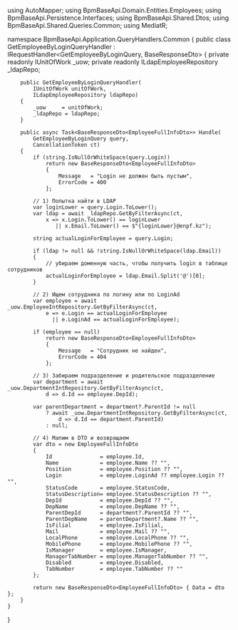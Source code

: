 using AutoMapper;
using BpmBaseApi.Domain.Entities.Employees;
using BpmBaseApi.Persistence.Interfaces;
using BpmBaseApi.Shared.Dtos;
using BpmBaseApi.Shared.Queries.Common;
using MediatR;

namespace BpmBaseApi.Application.QueryHandlers.Common
{
    public class GetEmployeeByLoginQueryHandler
        : IRequestHandler<GetEmployeeByLoginQuery, BaseResponseDto<EmployeeFullInfoDto>>
    {
        private readonly IUnitOfWork _uow;
        private readonly ILdapEmployeeRepository _ldapRepo;

        public GetEmployeeByLoginQueryHandler(
            IUnitOfWork unitOfWork,
            ILdapEmployeeRepository ldapRepo)
        {
            _uow     = unitOfWork;
            _ldapRepo = ldapRepo;
        }

        public async Task<BaseResponseDto<EmployeeFullInfoDto>> Handle(
            GetEmployeeByLoginQuery query,
            CancellationToken ct)
        {
            if (string.IsNullOrWhiteSpace(query.Login))
                return new BaseResponseDto<EmployeeFullInfoDto>
                {
                    Message   = "Login не должен быть пустым",
                    ErrorCode = 400
                };

            // 1) Попытка найти в LDAP
            var loginLower = query.Login.ToLower();
            var ldap = await _ldapRepo.GetByFilterAsync(ct,
                x => x.Login.ToLower() == loginLower
                   || x.Email.ToLower() == $"{loginLower}@enpf.kz");

            string actualLoginForEmployee = query.Login;

            if (ldap != null && !string.IsNullOrWhiteSpace(ldap.Email))
            {
                // убираем доменную часть, чтобы получить login в таблице сотрудников
                actualLoginForEmployee = ldap.Email.Split('@')[0];
            }

            // 2) Ищем сотрудника по логину или по LoginAd
            var employee = await _uow.EmployeeIntRepository.GetByFilterAsync(ct,
                e => e.Login == actualLoginForEmployee
                  || e.LoginAd == actualLoginForEmployee);

            if (employee == null)
                return new BaseResponseDto<EmployeeFullInfoDto>
                {
                    Message   = "Сотрудник не найден",
                    ErrorCode = 404
                };

            // 3) Забираем подразделение и родительское подразделение
            var department = await _uow.DepartmentIntRepository.GetByFilterAsync(ct,
                d => d.Id == employee.DepId);

            var parentDepartment = department?.ParentId != null
                ? await _uow.DepartmentIntRepository.GetByFilterAsync(ct,
                    d => d.Id == department.ParentId)
                : null;

            // 4) Мапим в DTO и возвращаем
            var dto = new EmployeeFullInfoDto
            {
                Id               = employee.Id,
                Name             = employee.Name ?? "",
                Position         = employee.Position ?? "",
                Login            = employee.LoginAd ?? employee.Login ?? "",
                StatusCode       = employee.StatusCode,
                StatusDescription= employee.StatusDescription ?? "",
                DepId            = employee.DepId ?? "",
                DepName          = employee.DepName ?? "",
                ParentDepId      = department?.ParentId ?? "",
                ParentDepName    = parentDepartment?.Name ?? "",
                IsFilial         = employee.IsFilial,
                Mail             = employee.Mail ?? "",
                LocalPhone       = employee.LocalPhone ?? "",
                MobilePhone      = employee.MobilePhone ?? "",
                IsManager        = employee.IsManager,
                ManagerTabNumber = employee.ManagerTabNumber ?? "",
                Disabled         = employee.Disabled,
                TabNumber        = employee.TabNumber ?? ""
            };

            return new BaseResponseDto<EmployeeFullInfoDto> { Data = dto };
        }
    }
}
